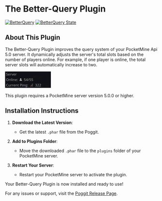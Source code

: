 # The Better-Query Plugin 

[![BetterQuery](https://poggit.pmmp.io/shield.api/BetterQuery)](https://poggit.pmmp.io/p/BetterQuery) 
[![BetterQuery State](https://poggit.pmmp.io/shield.state/BetterQuery)](https://poggit.pmmp.io/p/BetterQuery)


## About This Plugin

The Better-Query Plugin improves the query system of your PocketMine Api 5.0 server. It dynamically adjusts the server's total slots based on the number of players online. For example, if one player is online, the total server slots will automatically increase to two.

![Plugin Example Image](assets/example.png)

This plugin requires a PocketMine server version 5.0.0 or higher.

## Installation Instructions

1. **Download the Latest Version**:
   - Get the latest `.phar` file from the Poggit.
   
2. **Add to Plugins Folder**:
   - Move the downloaded `.phar` file to the `plugins` folder of your PocketMine server.

3. **Restart Your Server**:
   - Restart your PocketMine server to activate the plugin.

Your Better-Query Plugin is now installed and ready to use!

For any issues or support, visit the [Poggit Release Page](https://poggit.pmmp.io/p/BetterQuery).
